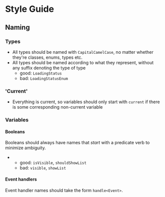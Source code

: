 # Style Guide

## Naming

### Types

- All types should be named with `CapitalCamelCase`, no matter whether they're classes,
  enums, types etc.
- All types should be named according to what they represent, without any suffix
  denoting the type of type
  - good: `LoadingStatus`
  - bad: `LoadingStatusEnum`

### 'Current'

- Everything is current, so variables should only start with `current` if there is some corresponding non-current variable

### Variables

#### Booleans

Booleans should always have names that _start_ with a predicate verb to minimize ambiguity.

- - good: `isVisible`, `shouldShowList`
  - bad: `visible`, `showList`

#### Event handlers

Event handler names should take the form `handle<Event>`.
